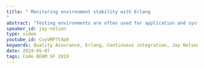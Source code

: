 ```yaml
---
title: " Monitoring environment stability with Erlang
"
abstract: "Testing environments are often used for application and system-level Quality Assurance (QA) integration validation. In a Continuous Integration (CI) scenario, disruptions in the QA Environment can eliminate the possibility of CI. Strong guarantees and notification of environment errors are necessary for the orderly management of CI. An Erlang application can automate the type of monitoring, state reporting, and supervision of the environment needed by an active Agile organization for managing CI."
speaker_id: jay-nelson
type: video
youtube_id: CvyVMP7tXp0
keywords: Quality Assurance, Erlang, Continuous integration, Jay Nelson
date: 2019-05-07
tags: Code BEAM SF 2019
---
```


